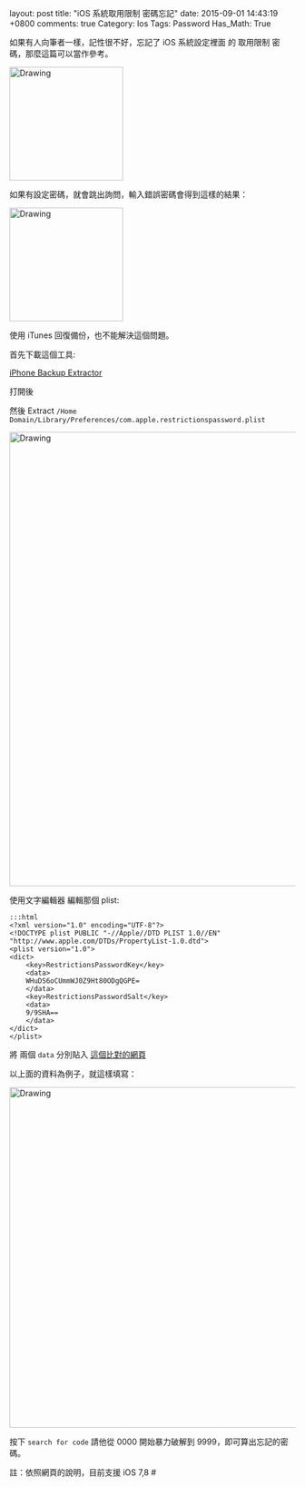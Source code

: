 layout: post
title: "iOS 系統取用限制 密碼忘記"
date: 2015-09-01 14:43:19 +0800
comments: true
Category: Ios
Tags: Password
Has_Math: True

如果有人向筆者一樣，記性很不好，忘記了 iOS 系統設定裡面 的 取用限制 密碼，那麼這篇可以當作參考。

<!--More-->

<img src="http://coding-addict.com/pictures/rd/ios-restriction-on.png" alt="Drawing" style="width: 200px;"/>

如果有設定密碼，就會跳出詢問，輸入錯誤密碼會得到這樣的結果：

<img src="http://coding-addict.com/pictures/rd/error-password.png" alt="Drawing" style="width: 200px;"/>

使用 iTunes 回復備份，也不能解決這個問題。


首先下載這個工具:

[iPhone Backup Extractor](http://www.iphonebackupextractor.com/)

打開後

然後 Extract `/Home Domain/Library/Preferences/com.apple.restrictionspassword.plist`

<img src="http://coding-addict.com/pictures/rd/iPhone Backup Extractor.png" alt="Drawing" style="width: 800px;"/>

使用文字編輯器 編輯那個 plist:

	:::html
	<?xml version="1.0" encoding="UTF-8"?>
	<!DOCTYPE plist PUBLIC "-//Apple//DTD PLIST 1.0//EN" "http://www.apple.com/DTDs/PropertyList-1.0.dtd">
	<plist version="1.0">
	<dict>
		<key>RestrictionsPasswordKey</key>
		<data>
		WHuDS6oCUmmWJ0Z9Ht80ODgQGPE=
		</data>
		<key>RestrictionsPasswordSalt</key>
		<data>
		9/9SHA==
		</data>
	</dict>
	</plist>

將 兩個 `data`  分別貼入
[這個比對的網頁](http://ios7hash.derson.us/)

以上面的資料為例子，就這樣填寫：

<img src="http://coding-addict.com/pictures/rd/ready to search password.png" alt="Drawing" style="width: 600px;"/>

按下 `search for code` 請他從 0000 開始暴力破解到 9999，即可算出忘記的密碼。

註：依照網頁的說明，目前支援 iOS 7,8 #
